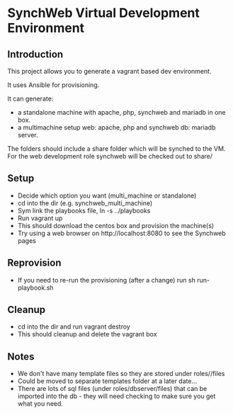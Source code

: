 # SynchWeb Virtual Development Environment

## Introduction
This project allows you to generate a vagrant based dev environment.

It uses Ansible for provisioning.

It can generate:
- a standalone machine with apache, php, synchweb and mariadb in one box.
- a multimachine setup web: apache, php and synchweb db: mariadb server.

The folders should include a share folder which will be synched to the VM.
For the web development role synchweb will be checked out to share/

## Setup
* Decide which option you want (multi_machine or standalone)
* cd into the dir (e.g. synchweb_multi_machine)
* Sym link the playbooks file, ln -s ../playbooks
* Run vagrant up
* This should download the centos box and provision the machine(s)
* Try using a web browser on http://localhost:8080 to see the Synchweb pages

## Reprovision
* If you need to re-run the provisioning (after a change) run sh run-playbook.sh <name of playbook>

## Cleanup
* cd into the dir and run vagrant destroy
* This should cleanup and delete the vagrant box

## Notes 
* We don't have many template files so they are stored under roles/<role>/files
* Could be moved to separate templates folder at a later date...
* There are lots of sql files (under roles/dbserver/files) that can be imported into the db - they will need checking to make sure you get what you need. 
